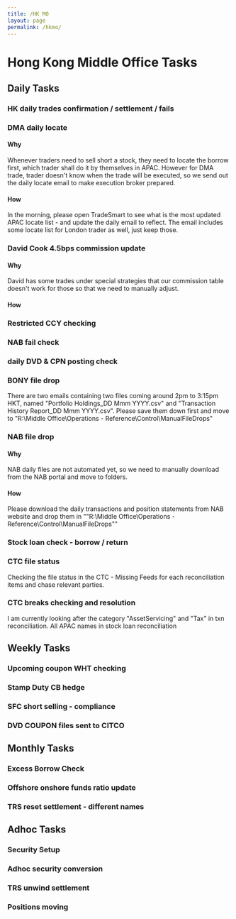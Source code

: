 ```yaml
---
title: /HK MO
layout: page
permalink: /hkmo/
---
```




# Hong Kong Middle Office Tasks
## Daily Tasks
### HK daily trades confirmation / settlement / fails
### DMA daily locate

#### Why

Whenever traders need to sell short a stock, they need to locate the borrow first, which trader shall do it by themselves in APAC. However for DMA trade, trader doesn't know when the trade will be executed, so we send out the daily locate email to make execution broker prepared.

#### How

In the morning, please open TradeSmart to see what is the most updated APAC locate list - and update the daily email to reflect. The email includes some locate list for London trader as well, just keep those.

### David Cook 4.5bps commission update
#### Why
David has some trades under special strategies that our commission table doesn't work for those so that we need to manually adjust.
#### How

### Restricted CCY checking
### NAB fail check
### daily DVD & CPN posting check
### BONY file drop
There are two emails containing two files coming around 2pm to 3:15pm HKT, named "Portfolio Holdings_DD Mmm YYYY.csv" and "Transaction History Report_DD Mmm YYYY.csv". Please save them down first and move to "R:\Middle Office\Operations - Reference\Control\ManualFileDrops"
### NAB file drop

#### Why

NAB daily files are not automated yet, so we need to manually download from the NAB portal and move to folders.

#### How

Please download the daily transactions and position statements from NAB website and drop them in ""R:\Middle Office\Operations - Reference\Control\ManualFileDrops""

### Stock loan check - borrow / return
### CTC file status
Checking the file status in the CTC - Missing Feeds for each reconciliation items and chase relevant parties.
### CTC breaks checking and resolution
I am currently looking after the category "AssetServicing" and "Tax" in txn reconciliation.
All APAC names in stock loan reconciliation

## Weekly Tasks
### Upcoming coupon WHT checking
### Stamp Duty CB hedge
### SFC short selling - compliance
### DVD COUPON files sent to CITCO

## Monthly Tasks
### Excess Borrow Check
### Offshore onshore funds ratio update
### TRS reset settlement - different names

## Adhoc Tasks
### Security Setup
### Adhoc security conversion
### TRS unwind settlement
### Positions moving